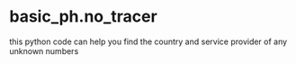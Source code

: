 # basic_ph.no_tracer
this python code can help you find the country and service provider of any unknown numbers
